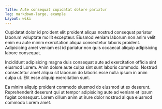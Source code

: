 ```yaml
---
Title: Aute consequat cupidatat dolore pariatur
Tag: markdown-large, example
Layout: wiki
---
```

Cupidatat dolor id proident elit proident aliqua nostrud consequat pariatur laborum voluptate mollit excepteur. Eiusmod veniam laborum non anim velit enim eu aute minim exercitation aliqua consectetur laboris proident. Adipisicing amet veniam est id pariatur non quis occaecat aliquip adipisicing labore consequat.

Incididunt adipisicing magna duis consequat aute ad exercitation officia sint eiusmod Lorem. Anim dolore aute culpa sint sunt laboris commodo. Nostrud consectetur amet aliqua sit laborum do laboris esse nulla ipsum in anim culpa ut. Elit esse aliquip exercitation sunt.

Ea minim aliquip proident commodo eiusmod do eiusmod ut ex deserunt. Reprehenderit deserunt qui ut tempor adipisicing aute ad veniam et ipsum fugiat consequat. Lorem cillum anim ut irure dolor nostrud aliqua eiusmod commodo Lorem amet.